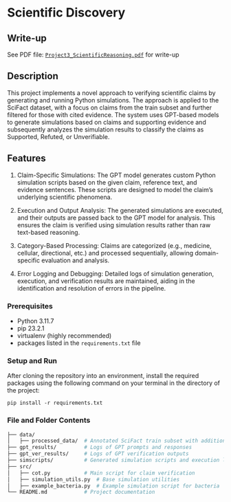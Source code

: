 # Scientific Discovery

## Write-up

See PDF file: [`Project3_ScientificReasoning.pdf`](https://github.com/visalakshi2001/applied-nlp-project3/blob/main/Project3_ScientificReasoning.pdf) for write-up 

## Description
This project implements a novel approach to verifying scientific claims by generating and running Python simulations. The approach is applied to the SciFact dataset, with a focus on claims from the train subset and further filtered for those with cited evidence. The system uses GPT-based models to generate simulations based on claims and supporting evidence and subsequently analyzes the simulation results to classify the claims as Supported, Refuted, or Unverifiable.

## Features
1. Claim-Specific Simulations:
The GPT model generates custom Python simulation scripts based on the given claim, reference text, and evidence sentences. These scripts are designed to model the claim’s underlying scientific phenomena.

2. Execution and Output Analysis:
The generated simulations are executed, and their outputs are passed back to the GPT model for analysis. This ensures the claim is verified using simulation results rather than raw text-based reasoning.

3. Category-Based Processing:
Claims are categorized (e.g., medicine, cellular, directional, etc.) and processed sequentially, allowing domain-specific evaluation and analysis.

4. Error Logging and Debugging:
Detailed logs of simulation generation, execution, and verification results are maintained, aiding in the identification and resolution of errors in the pipeline.

### Prerequisites
- Python 3.11.7
- pip 23.2.1
- virtualenv (highly recommended)
- packages listed in the `requirements.txt` file

### Setup and Run
After cloning the repository into an environment, install the required packages using the following command on your terminal in the directory of the project:
```
pip install -r requirements.txt
```

### File and Folder Contents

```graphql
├── data/
│   ├── processed_data/  # Annotated SciFact train subset with additional labels
├── gpt_results/         # Logs of GPT prompts and responses
├── gpt_ver_results/     # Logs of GPT verification outputs
├── simscripts/          # Generated simulation scripts and execution logs
├── src/
│   ├── cot.py           # Main script for claim verification
│   ├── simulation_utils.py  # Base simulation utilities
│   ├── example_bacteria.py  # Example simulation script for bacteria
└── README.md            # Project documentation
```

